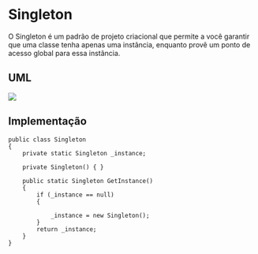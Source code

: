 # Singleton

O Singleton é um padrão de projeto criacional que permite a você garantir que uma classe tenha apenas uma instância, enquanto provê um ponto de acesso global para essa instância.

## UML

<img src="https://refactoring.guru/images/patterns/diagrams/singleton/structure-pt-br.png?id=151e5e19974d89c1382c5a92899784c4">

## Implementação

```
public class Singleton
{
    private static Singleton _instance;

    private Singleton() { }

    public static Singleton GetInstance()
    {
        if (_instance == null)
        {

            _instance = new Singleton();
        }
        return _instance;
    }
}
```
